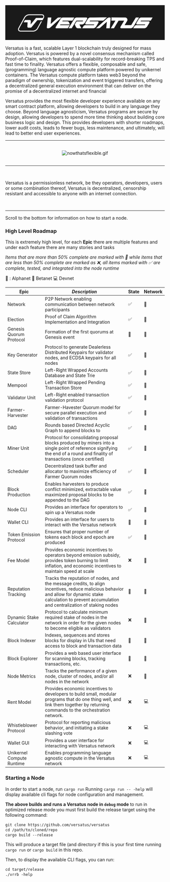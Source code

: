 <picture>
  <source media="(prefers-color-scheme: dark)" srcset="https://github.com/versatus/brand-assets/blob/33cf3981d13f439a43ddfde5966a8a5fd58ff5ce/logo/versatus_logo_white.png">
  <img alt="Versatus Logo" src="https://github.com/versatus/brand-assets/blob/33cf3981d13f439a43ddfde5966a8a5fd58ff5ce/logo/versatus_logo_white.png">
</picture>

Versatus is a fast, scalable Layer 1 blockchain truly designed for mass adoption. 
Versatus is powered by a novel consensus mechanism called Proof-of-Claim, which 
features dual-scalability for record-breaking TPS and fast time to finality. 
Versatus offers a flexible, composable and safe, (programming) language agnostic 
compute platform powered by unikernel containers. The Versatus compute platform 
takes web3 beyond the paradigm of ownership, tokenization and event 
triggered transfers, offering a decentralized general execution environment 
that can deliver on the promise of a decentralized internet and financial

Versatus provides the most flexible developer experience available on any 
smart contract platform, allowing developers to build in any language they 
choose. Beyond language agnosticism, Versatus programs are secure by design,
allowing developers to spend more time thinking about building core 
business logic and design. This provides developers with shorter roadmaps,
lower audit costs, leads to fewer bugs, less maintenance, and ultimately,
will lead to better end user experiences.
<br>
<hr>
<br>

<div align="center">
  <img src="https://github.com/versatus/brand-assets/blob/33cf3981d13f439a43ddfde5966a8a5fd58ff5ce/memes/fexible-text.gif" alt="nowthatsflexible.gif">
</div>
<br>
<hr>
<br>

Versatus is a permissionless network, be they operators, developers, users or 
some combination thereof, Versatus is decentralized, censorship resistant and 
accessible to anyone with an internet connection.

<br>
<hr>

Scroll to the bottom for information on how to start a node.

### High Level Roadmap

This is extremely high level, for each __Epic__ there are multiple features
and under each feature there are many stories and tasks

_Items that are more than 50% complete are marked with :construction: while 
items that are less than 50% complete are marked as :x:, all items marked with
:white_check_mark: are complete, tested, and integrated into the node runtime_

:link: : Alphanet
:signal_strength: Betanet
:computer: Devnet

| __Epic__   | _Description_ | State | Network |
|------------|---------------|-------|---------|
| Network | P2P Network enabling communication between network participants | :white_check_mark: | :link: |   
| Election | Proof of Claim Algorithm Implementation and Integration | :white_check_mark: | :link: |
| Genesis Quorum Protocol | Formation of the first quorums at Genesis event | :construction: | :link: |
| Key Generator | Protocol to generate Dealerless Distributed Keypairs for validator nodes, and ECDSA keypairs for all nodes | :white_check_mark: | :link: |
| State Store | Left-Right Wrapped Accounts Database and State Trie | ✅ | :link: |  
| Mempool | Left-Right Wrapped Pending Transaction Store | :white_check_mark: | :link: | 
| Validator Unit | Left-Right enabled transaction validation protocol | :white_check_mark: | :link: | 
| Farmer-Harvester | Farmer-Havester Quorum model for secure parallel execution and validation of transactions | ✅ | :link: |
| DAG | Rounds based Directed Acyclic Graph to append blocks to | :white_check_mark: | :link: | 
| Miner Unit | Protocol for consolidating proposal blocks produced by miners into a single point of reference signifying the end of a round and finality of transactions (once certified)| :white_check_mark: | :link: | 
| Scheduler | Decentralized task buffer and allocator to maximize efficiency of Farmer Quorum nodes | :white_check_mark: | :link: | 
| Block Production | Enables harvesters to produce conflict minimized, extractable value maximized proposal blocks to be appended to the DAG | :white_check_mark: | :link: |
| Node CLI | Provides an interface for operators to spin up a Versatus node | :white_check_mark: | :link: | 
| Wallet CLI | Provides an interface for users to interact with the Versatus network| :construction: | :link: | 
| Token Emission Protocol | Ensures that proper number of tokens each block and epoch are produced | :white_check_mark: | :signal_strength: |
| Fee Model | Provides economic incentives to operators beyond emission subsidy, provides token burning to limit inflation, and economic incentives to maintain speed at scale | :x: | :signal_strength: |
| Reputation Tracking | Tracks the reputation of nodes, and the message credits, to align incentives, reduce malicious behavior and allow for dynamic stake calculation to prevent accumulation and centralization of staking nodes| :construction: | :signal_strength: | 
| Dynamic Stake Calculator | Protocol to calculate minimum required stake of nodes in the network in order for the given nodes to become eligible as validators| :x: | :signal_strength: | 
| Block Indexer | Indexes, sequences and stores blocks for display in UIs that need access to block and transaction data | :construction: | :signal_strength: | 
| Block Explorer | Provides a web based user interface for scanning blocks, tracking transactions, etc. | :construction: | :signal_strength: | 
| Node Metrics | Tracks the performance of a given node, cluster of nodes, and/or all nodes in the network | :x: | :signal_strength: | 
| Rent Model | Provides economic incentives to developers to build small, modular programs that do one thing well, and link them together by returning commands to the orchestration network. | :x: | :computer: |
| Whistleblower Protocol | Protocol for reporting malicious behavior, and initiating a stake slashing vote | :x: | :computer: | 
| Wallet GUI | Provides a user interface for interacting with Versatus network | :x: | :computer: | 
| Unikernel Compute Runtime | Enables programming language agnostic compute in the Versatus network | :x: | :computer: | 

### Starting a Node

In order to start a node, run `cargo run`
Running `cargo run -- -help` will display available cli flags for node configuration and management.

__The above builds and runs a Versatus node in `debug` mode__ to run in optimized
release mode you must first build the release target using the following command:
```
git clone https://github.com/versatus/versatus
cd /path/to/cloned/repo
cargo build --release 
```

This will produce a target file (and directory if this is your first time 
running `cargo run` or `cargo build` in this repo.

Then, to display the available CLI flags, you can run:

```
cd target/release
./vrrb -help
```
